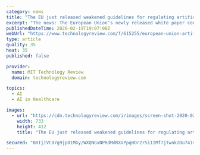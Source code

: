 ```yaml
---
category: news
title: "The EU just released weakened guidelines for regulating artificial intelligence"
excerpt: "The news: The European Union’s newly released white paper containing guidelines for regulating AI acknowledges the potential for artificial intelligence to “lead to breaches of fundamental rights,” such as bias, suppression of dissent, and lack of privacy. It suggests legal requirements such as: —Making sure AI is trained on ..."
publishedDateTime: 2020-02-19T19:07:00Z
webUrl: "https://www.technologyreview.com/f/615255/european-union-artificial-intelligence-regulation-facial-recognition-privacy/"
type: article
quality: 35
heat: 35
published: false

provider:
  name: MIT Technology Review
  domain: technologyreview.com

topics:
  - AI
  - AI in Healthcare

images:
  - url: "https://cdn.technologyreview.com/i/images/screen-shot-2020-02-19-at-12.59.45-pm.png?sw=1200&cx=0&cy=0&cw=733&ch=412"
    width: 733
    height: 412
    title: "The EU just released weakened guidelines for regulating artificial intelligence"

secured: "B0IjIVC07g9jp01MGy/WXQNGxNPRdMdRXVPpqHDrZrSiIIMf7jTwnkzDu741vELYdh3BWmsMGuutakPTiuaPX5vE4N+I6gvcrfrWqbB6MFtSyGdZmERFx9QxTlgfT12MaDJFXBJYMHpJmpNvidELIsNMVKJxh4Hltn3RELX8WJVyNC8QqIOXND2gSz8mM96e1RfxDId29mco92S4ZEHiQ7HbGbqheEwJ4YqanbVVfIt7lYUV+c5F2ZHS8f4pRUXdabfCapziDt3JWzTZYlX8u9RyTwPH9y+Kf6bwz89WbhOWdYipMxFHynaxdW9V7WLGW3uXJIx2LFe928FWTxBwWEpzHE8F2zIrqX+novBVULpvyqGGkFCrdnpfjYBzKtwUNaPoEWP7VCqdHaEq6PAIxkyTud1wzNo+pWFS7zWsSsvJSUmC2Qs23xna6MVYWJ9hKjxy50DDJ2Xgel5MSgLmEs6ABh+jnAG+JqMZsFp6IWw=;9DXr5RTM2On2HI1p2ztsXQ=="
---
```


